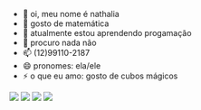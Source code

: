 - 👋 oi, meu nome é nathalia
- 👀 gosto de matemática
- 🌱 atualmente estou aprendendo progamação
- 💞️ procuro nada não
- 📫 (12)99110-2187
- 😄 pronomes: ela/ele
- ⚡ o que eu amo: gosto de cubos mágicos

![](https://media.tenor.com/n-nlbfgm5ccAAAAj/pom-pom-purin.gif)
![](https://media.tenor.com/4_DD-CnYHJgAAAAj/flowers.gif)
![](https://media.tenor.com/XxuQQkn-AhQAAAAM/lesbian-lesbian-flag.gif)
![](https://media.tenor.com/OKLPJFCyo-4AAAAM/the-simpsons-homer-simpson.gif)

<!---
n4thizinha/n4thizinha is a ✨ special ✨ repository because its `README.md` (this file) appears on your GitHub profile.
You can click the Preview link to take a look at your changes.
--->
